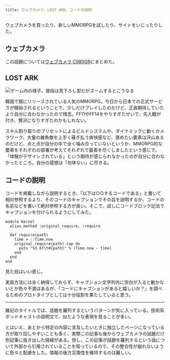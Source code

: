 ```yaml
---
title: ウェブカメラ、LOST ARK、コードの説明
---
```


ウェブカメラを買ったり、新しいMMORPGを試したり、サイトをいじったりした。

## ウェブカメラ

この話題については[ウェブカメラ C980GR](/articles/2020-09-23-web-camera)にまとめた。

## LOST ARK

![](/images/2020-09-23-notes-lostark.png "ゲーム内の様子。普段は見下ろし型だがズームするとこうなる")

韓国で既にリリースされている人気のMMORPG。今日から日本での正式サービスが開始されるということで、少しだけプレイしたのだけど、正直期待していたより自分に合わなかったので残念。FF11やFF14をやりすぎたせいで、先入観が付き、贅沢になりすぎたのかもしれない。

スキル割り振りのプリセットによるビルドシステムや、ダイナミックに動くカメラワーク、大量の雑魚敵を上手く薙ぎ払う爽快感など、褒めたい要素は沢山あるのだけど、点と点が自分の中で全く噛み合っていないというか、MMORPG的な要素をそれぞれの部署が考えてそれぞれで最善を尽くしましたという感じで、「体験がデザインされている」という期待が感じられなかったのが自分に合わなかったところ。自分の感想は「勿体ない」に尽きる。

## コードの説明

コードを掲載しながら説明するとき、「以下は○○するコードである」と書いて相対参照するより、そのコードのキャプションでその旨を説明するか、コードの名前などを書いて絶対参照する方が良い。そこで、試しにコードブロック記法でキャプションを付けられるようにしてみた。

```:requireの処理時間を雑に測定するコード
module Kernel
  alias_method :original_require, :require

  def require(path)
    time = ::Time.now
    original_require(path).tap do
      puts "%3.6f\t#{path}" % (Time.now - time)
    end
  end
end
```

見た目はいい感じ。

実装方法には全く納得しておらず、キャプション文字列内に空白が入ると動かないとか色々不満はあるが、「コードにキャプションがあると嬉しいか？」を調べるためのプロトタイプとしては十分役割を果たしていると思う。

---

雑記のタイトルでは、話題を羅列するというパターンが気に入っている。技術系ポッドキャストの説明文で、似たような表現を見ることが多い。

とはいえ、あとから特定の内容に言及したいときに独立したページになっている方が取り回しやすいことも多く、実際この記事も後からウェブカメラの話題だけ別記事に抜き出した経緯がある。但し、この記事が話題を羅列するという話について外部から引用されていることを知っているので、その整合性が崩れないように色々と配慮をした。情報の後方互換性を維持するのは難しい。
